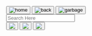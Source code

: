 <!DOCTYPE html>
<html lang="en">
  <link rel="stylesheet" href="../css/rcp.css" />
  <head>
    <meta charset="UTF-8" />
    <meta name="viewport" content="width=device-width, initial-scale=1.0" />
    <title>Title</title>
  </head>
  <body>
    <div class="page_inside">
      <section class="top_container">
        <section id="left_icons">
          <button type="button">
            <img src="../svg/home.svg" alt="home" />
          </button>
          <button type="button" id="back">
            <img src="../svg/back.svg" alt="back" />
          </button>
          <button type="button">
            <img src="../svg/garbage.svg" alt="garbage" />
          </button>
        </section>
        <section id="search_window">
          <input
            type="text"
            id="search_window_input"
            placeholder="Search Here"
          />
        </section>
        <section id="right_icons">
          <button><img src="../svg/new_recipe.svg" /></button>
          <button><img src="../svg/new_file.svg" /></button>
          <button><img src="../svg/more.svg" /></button>
        </section>
      </section>
      <div class="mid_container">
        <div id="to_check"></div>
      </div>
    </div>
  </body>
</html>
